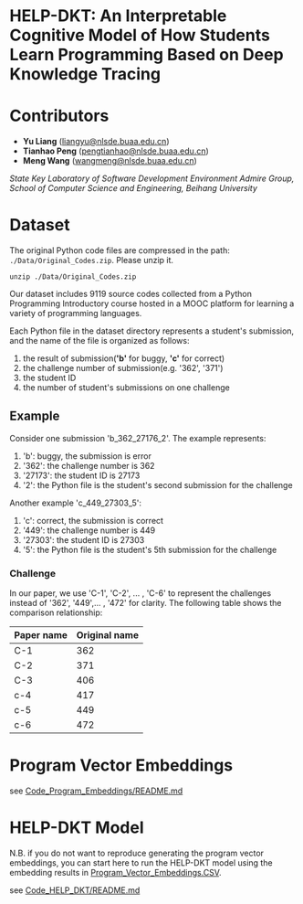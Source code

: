 # HELP-DKT: An Interpretable Cognitive Model of How Students Learn Programming Based on Deep Knowledge Tracing

# Contributors

- **Yu Liang** (liangyu@nlsde.buaa.edu.cn)  
- **Tianhao Peng** (pengtianhao@nlsde.buaa.edu.cn)
- **Meng Wang** (wangmeng@nlsde.buaa.edu.cn)

_State Key Laboratory of Software Development Environment Admire Group, School of Computer Science and Engineering, Beihang University_

# Dataset
The original Python code files are compressed in the path: `./Data/Original_Codes.zip`. Please unzip it.

```
unzip ./Data/Original_Codes.zip
```

Our dataset includes 9119 source codes collected from a Python Programming Introductory course hosted in a MOOC platform for learning a variety of programming languages.

Each Python file in the dataset directory represents a student's submission, and the name of the file is organized as follows:

1. the result of submission(**'b'** for buggy, **'c'** for correct)
2. the challenge number of submission(e.g. '362', '371')
3. the student ID
4. the number of student's submissions on one challenge

## Example

Consider one submission 'b_362_27176_2'. The example represents:
1. 'b': buggy, the submission is error
2. '362': the challenge number is 362
3. '27173': the student ID is 27173
4. '2': the Python file is the student's second submission for the challenge

Another example 'c_449_27303_5':
1. 'c': correct, the submission is correct
2. '449': the challenge number is 449
3. '27303': the student ID is 27303
4. '5': the Python file is the student's 5th submission for the challenge

### Challenge

In our paper, we use 'C-1', 'C-2', ... , 'C-6' to represent the challenges instead of '362', '449',... , '472' for clarity. The following table shows the comparison relationship:

| Paper name | Original name |
| --- | --- |
| C-1 | 362 |
| C-2 | 371 |
| C-3 | 406 |
| c-4 | 417 |
| c-5 | 449 |
| c-6 | 472 |


# Program Vector Embeddings

see [Code_Program_Embeddings/README.md](./Code_Program_Embeddings/README.md)

# HELP-DKT Model

N.B. if you do not want to reproduce generating the program vector embeddings, you can start here to run the HELP-DKT model using the embedding results in [Program_Vector_Embeddings.CSV](Data/Program_Vector_Embeddings.CSV).

see [Code_HELP_DKT/README.md](./Code_HELP_DKT/README.md)
